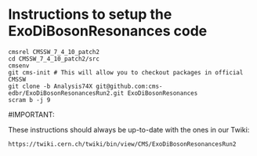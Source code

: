 Instructions to setup the ExoDiBosonResonances code
========

```
cmsrel CMSSW_7_4_10_patch2
cd CMSSW_7_4_10_patch2/src
cmsenv
git cms-init # This will allow you to checkout packages in official CMSSW
git clone -b Analysis74X git@github.com:cms-edbr/ExoDiBosonResonancesRun2.git ExoDiBosonResonances
scram b -j 9
```

#IMPORTANT: 

These instructions should always be up-to-date with the ones in our Twiki:

`https://twiki.cern.ch/twiki/bin/view/CMS/ExoDiBosonResonancesRun2`
